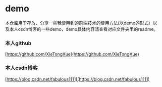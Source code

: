 # demo
本仓库用于存放、分享一些我使用到的前端技术的使用方法(以demo的形式）以及本人csdn博客的一些demo，demo具体内容请查看对应文件夹里的readme。
### 本人github
[https://github.com/XieTongXue](https://github.com/XieTongXue)

### 本人csdn博客
[https://blog.csdn.net/fabulous1111](https://blog.csdn.net/fabulous1111)
